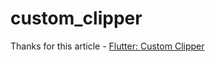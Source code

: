 # custom_clipper

Thanks for this article -
[Flutter: Custom Clipper](https://medium.com/flutter-community/flutter-custom-clipper-28c6d380fdd6)
